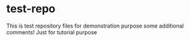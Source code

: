 # test-repo
This is test repository files for demonstration purpose
some additional comments!
Just for tutorial purpose
